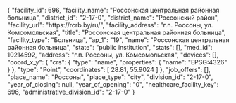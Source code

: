 {
    "facility_id": 696,
    "facility_name": "Россонская центральная районная больница",
    "district_id": "2-17-0",
    "district_name": "Россонский район",
    "facility_url": "https:\/\/rcrb.by\/ru\/",
    "facility_address": "г.п. Россоны, ул. Комсомольская",
    "title": "Россонская центральная районная больница",
    "facility_type": "Больница",
    "ap_1": "19",
    "name": "Россонская центральная районная больница",
    "state": "public institution",
    "stats": [],
    "med_id": 10214592,
    "address": "г.п. Россоны, ул. Комсомольская",
    "devices": [],
    "coord_x_y": {
        "crs": {
            "type": "name",
            "properties": {
                "name": "EPSG:4326"
            }
        },
        "type": "Point",
        "coordinates": [
            28.81,
            55.9024
        ]
    },
    "job_offers": [],
    "place_name": "Россоны",
    "place_type": "city",
    "division_id": "2-17-0",
    "year_of_closing": null,
    "year_of_opening": "0",
    "healthcare_facility_key": 696,
    "administrative_division_id": "2-17-0"
}